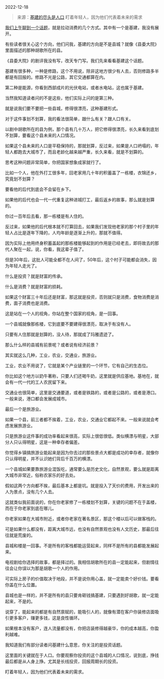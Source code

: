 2022-12-18

> 来源：[基建的尽头是人口](http://mp.weixin.qq.com/s?__biz=MzU3NDc5Nzc0NQ==&mid=2247521470&idx=1&sn=26a32b269b868d1c713982c416a9148c&chksm=fd2e3660ca59bf76d1a93a33740d16d9b52304fa9d6072c375984fe0e40087254e57fa3057cb&scene=27#wechat_redirect)
> 盯着年轻人，​因为他们代表着未来的需求

[我们上午聊到一个话题](http://mp.weixin.qq.com/s?__biz=MzU0MjYwNDU2Mw==&mid=2247509168&idx=2&sn=976c32a643f41161eca18d7caf10808d&chksm=fb1ac8cccc6d41dad62f98c8d19c779461c3a792503f06219e84f49d168ec4942c8d78fc843e&scene=21#wechat_redirect)，就是拉动消费的几个方式。其中有一个是基建，我没有展开。  

有些读者很关心这个方向，他们问我，基建的方向是不是县城？就像《县委大院》里面描述的那种胡歌所在的县。  

《县委大院》的剧评我没有写，改天专门写。我们先来看看基建这个话题。

基建有很多种，一种是修路，这个不用说，除非这地方很少有人去，否则修路多半都是有回报的。修路不光是公路，其它交通都算在内。

第二种是能源，你看到西部成片的光伏电站，或者水电站，这也属于基建。  

当然我知道读者问的不是这些，他们实际上问的是第三种。  

就是说我们要不要把一些县城，修得很漂亮，这种基建形式。  

对于这件事划不划算，我的看法很简单，跟什么有关？跟人口有关。  

以剧中胡歌所在的县为例，那个县有几十万人，把它修得很漂亮，长久来看到底划不划算，要看这个县未来的人口情况。

如果这个县未来的人口是平稳保持的，那就划算，反过来，如果是人口坍塌的，年轻人都跑去大城市了，而且老龄化越来越严重，长久来看，就是不划算的。  

思考这种问题非常简单，你把国家想象成家就行了。  

比如一个人，他在外打工很多年，回老家用几十年的积蓄盖了一栋楼，衣锦还乡，究竟划不划算？  

要看他的后代到底会不会留在乡下。

如果他的后代也会一代一代重复这种进城打工，最后返乡的故事，那么就是划算的。  

你过一百年后去看，那一栋楼是有人住的。  

反过来，如果他的后代根本就不打算回去，如果我们发现他老家的那个村子里的年轻人占比是逐年下降的，人均年龄是逐渐上升的，那就不值得。

因为实际上他用终身积蓄盖起的那栋楼能够起到的作用是已经老去，即将故去的那代人聚在一起，说，你看，我这辈子值了。  

但是30年后，这批人可能全都不在人间了，50年后，这个村子可能都会消失，因为年轻人走光了。  

什么是投资？就是财富的传承。  

什么是消费？就是财富的损耗。  

如果这个财富三十年后还是财富，那这就是投资，否则就只是消费，食物消费是消费，面子消费也是消费。  

这是站在一个人的视角，你站在整个国家的视角，是一回事。  

一个县城就像那栋楼，它到底要不要建得很漂亮，取决于有没有人。  

只要有人住那就是划算的，没人待，那就成了玛雅遗迹了。  

那么什么样的县城有前景呢？或者说有经济前景？  

其实就这么几种，工业，农业，交通业，旅游业。

工业，农业不用说了，它就是某个产业链里的一个环节，它有自己的生态位。  

你比如这个地方以奶牛著称，只要人们还喝牛奶，这里就是供应基地。基地在，就会有一代一代的工人农民留下来。  

交通业也很简单，这里是交通要道，或者是铁路的，或者是公路的，或者是港口。一般来说，港口都会发展成城市。  

最后一个是旅游业。  

如果一个县，前三者都不挨着，工业，农业，交通业它都起不来。一般来说就会考虑发展旅游业。  

只是旅游业这件事的成功率看起来很高，实际上很低很低。类似横漂与明星，大部分人只认得明星，这是一种幸存者偏差。

你觉得乡镇搞旅游业能起来是因为你去过的那些景点大都是成功的幸存者，就像你只认得明星，并不认识她们背后千百万的横漂。

一个县城如果要靠旅游业混饭吃，通常要么是历史文化，自然景观，要么就是距离大城市非常近，俗称农家乐的好去处。

假如这两个方向都不挨，最后基本上都是坑。就是投入了天价的费用，开发出来的人为景点，没有几个人去。  

这就类似我前面说的，你在你老家修了一栋楼划不划算，关键的问题不在于盖楼，而在于你老家到底在哪儿。  

你老家如果在大城市附近，或者你老家在著名景区，那这个楼以后可以做客栈的。  

可是如果什么都没有，距离大城市远，也没有自然景观也没有人文历史，那最后往往就是荒废的。

县城和楼是一回事。不是所有的客栈都能运营起来，同样不是所有的县都能发展起来。  

电视剧给你选择的故事，都是择过的。我相信胡歌所在的县一定能起来，但剧情往往会让你误以为那是胡歌一个人的作用。  

可实际上房子的价值取决于地段，并不是说你用心盖，就一定能卖个好价钱。要看你盖在什么位置。

县城也是一样的，并不是所有的县只要肯砸钱搞基建，只要遇到好胡歌，就一定能起来，不是的。  

说穿了，能起来的都是有自然禀赋的，能吸引人的，就像有潜在客户你装修店面吸引更多客户，赚更多钱，这是良性循环。  

如果根本没有客户，连人流量都没有，你把店装修得越豪华，你的成本越高，你盈利越难。

我知道我们有部分读者问基建什么意思，你关注的是投资话题。  

这里面的关键就在于人口。你要观察你投资的这个县城的人口情况，说到底，挣钱最后都是从人身上挣。尤其是长线投资，回报周期长的投资。

盯着年轻人，因为他们代表着未来的需求。

